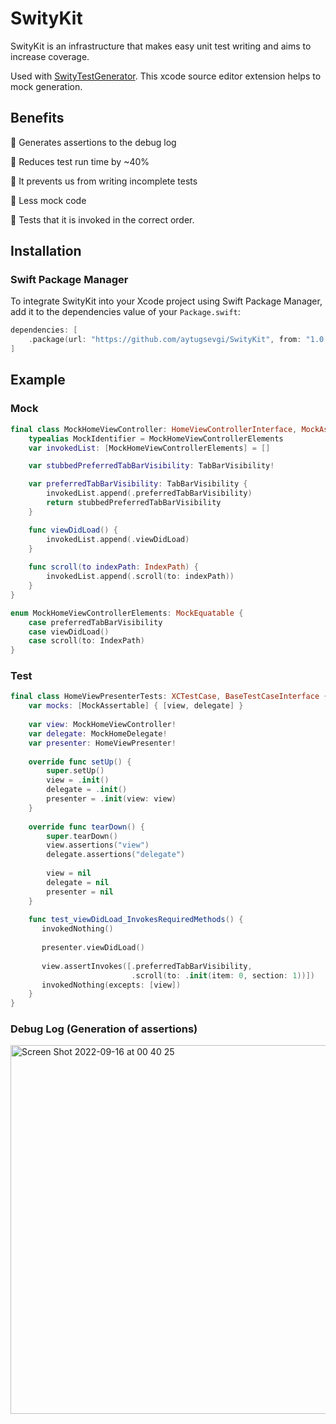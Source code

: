 # SwityKit

SwityKit is an infrastructure that makes easy unit test writing and aims to increase coverage.

Used with [SwityTestGenerator](https://github.com/aytugsevgi/SwityTestGenerator). This xcode source editor extension helps to mock generation.

## Benefits

🚀 Generates assertions to the debug log

🚀 Reduces test run time by ~40%

🚀 It prevents us from writing incomplete tests

🚀 Less mock code

🚀 Tests that it is invoked in the correct order.

## Installation

### Swift Package Manager

To integrate SwityKit into your Xcode project using Swift Package Manager, add it to the dependencies value of your `Package.swift`:

```swift
dependencies: [
    .package(url: "https://github.com/aytugsevgi/SwityKit", from: "1.0.2")
]
```
## Example

### Mock

```swift
final class MockHomeViewController: HomeViewControllerInterface, MockAssertable {
    typealias MockIdentifier = MockHomeViewControllerElements
    var invokedList: [MockHomeViewControllerElements] = []

    var stubbedPreferredTabBarVisibility: TabBarVisibility!

    var preferredTabBarVisibility: TabBarVisibility {
        invokedList.append(.preferredTabBarVisibility)
        return stubbedPreferredTabBarVisibility
    }

    func viewDidLoad() {
        invokedList.append(.viewDidLoad)
    }
    
    func scroll(to indexPath: IndexPath) {
        invokedList.append(.scroll(to: indexPath))
    }
}

enum MockHomeViewControllerElements: MockEquatable {
    case preferredTabBarVisibility
    case viewDidLoad()
    case scroll(to: IndexPath)
}
```
### Test

```swift
final class HomeViewPresenterTests: XCTestCase, BaseTestCaseInterface {
    var mocks: [MockAssertable] { [view, delegate] }
    
    var view: MockHomeViewController!
    var delegate: MockHomeDelegate!
    var presenter: HomeViewPresenter!
    
    override func setUp() {
        super.setUp()
        view = .init()
        delegate = .init()
        presenter = .init(view: view)
    }
    
    override func tearDown() {
        super.tearDown()
        view.assertions("view")
        delegate.assertions("delegate")
        
        view = nil
        delegate = nil
        presenter = nil
    }
    
    func test_viewDidLoad_InvokesRequiredMethods() {
       invokedNothing()
       
       presenter.viewDidLoad()
       
       view.assertInvokes([.preferredTabBarVisibility,
                           .scroll(to: .init(item: 0, section: 1))])
       invokedNothing(excepts: [view])
    }
}
```
### Debug Log (Generation of assertions)

<img width="590" alt="Screen Shot 2022-09-16 at 00 40 25" src="https://user-images.githubusercontent.com/33103753/190513945-42c37b73-84e0-4aba-ba03-680370f6fc92.png">
